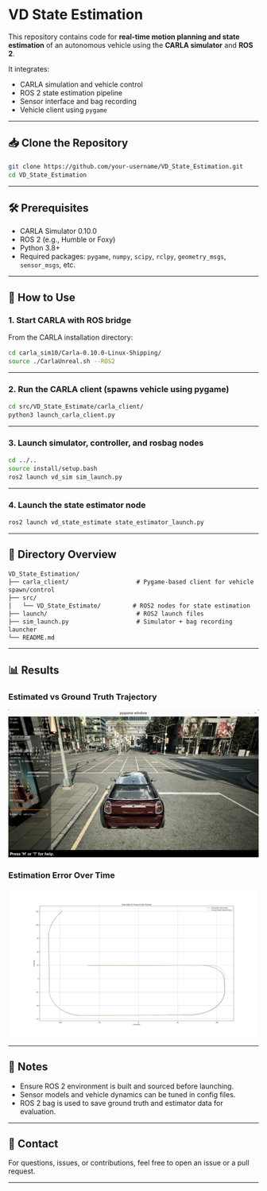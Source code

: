 # VD State Estimation

This repository contains code for **real-time motion planning and state estimation** of an autonomous vehicle using the **CARLA simulator** and **ROS 2**.

It integrates:
- CARLA simulation and vehicle control
- ROS 2 state estimation pipeline
- Sensor interface and bag recording
- Vehicle client using `pygame`

---

## 📥 Clone the Repository

```bash
git clone https://github.com/your-username/VD_State_Estimation.git
cd VD_State_Estimation
```

---

## 🛠️ Prerequisites

- CARLA Simulator 0.10.0
- ROS 2 (e.g., Humble or Foxy)
- Python 3.8+
- Required packages: `pygame`, `numpy`, `scipy`, `rclpy`, `geometry_msgs`, `sensor_msgs`, etc.

---

## 🚀 How to Use

### 1. Start CARLA with ROS bridge

From the CARLA installation directory:

```bash
cd carla_sim10/Carla-0.10.0-Linux-Shipping/
source ./CarlaUnreal.sh --ROS2
```

---

### 2. Run the CARLA client (spawns vehicle using pygame)

```bash
cd src/VD_State_Estimate/carla_client/
python3 launch_carla_client.py
```

---

### 3. Launch simulator, controller, and rosbag nodes

```bash
cd ../..
source install/setup.bash
ros2 launch vd_sim sim_launch.py
```

---

### 4. Launch the state estimator node

```bash
ros2 launch vd_state_estimate state_estimator_launch.py
```

---

## 📁 Directory Overview

```
VD_State_Estimation/
├── carla_client/                   # Pygame-based client for vehicle spawn/control
├── src/
│   └── VD_State_Estimate/         # ROS2 nodes for state estimation
├── launch/                         # ROS2 launch files
├── sim_launch.py                   # Simulator + bag recording launcher
└── README.md
```

---

## 📊 Results

### Estimated vs Ground Truth Trajectory

![Carla Screen](results/Carla_screen.png)

### Estimation Error Over Time

![Estimation Vs Ground Truth](results/final_result.png)

---

## 📌 Notes

- Ensure ROS 2 environment is built and sourced before launching.
- Sensor models and vehicle dynamics can be tuned in config files.
- ROS 2 bag is used to save ground truth and estimator data for evaluation.

---

## 📧 Contact

For questions, issues, or contributions, feel free to open an issue or a pull request.

---